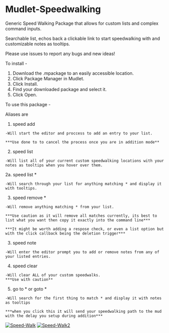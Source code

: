 # Mudlet-Speedwalking
Generic Speed Walking Package that allows for custom lists and complex command inputs.

Searchable list, echos back a clickable link to start speedwalking with and customizable notes as tooltips.

Please use issues to report any bugs and new ideas!

To install -
  1. Download the .mpackage to an easily accessible location.
  2. Click Package Manager in Mudlet.
  3. Click Install.
  4. Find your downloaded package and select it.
  5. Click Open.
  
To use this package - 

Aliases are
  1. speed add
  
    -Will start the editor and proccess to add an entry to your list.
    
    ***Use done to to cancel the process once you are in addition mode**
    
  2. speed list
  
    -Will list all of your current custom speedwalking locations with your notes as tooltips when you hover over them.
    
   2a. speed list *
   
    -Will search through your list for anything matching * and display it with tooltips.
    
  3. speed remove *
  
    -Will remove anything matching * from your list.
    
    ***Use caution as it will remove all matches currently, its best to list what you want then copy it exactly into the command line***
    
    ***It might be worth adding a respose check, or even a list option but with the click callback being the deletion trigger*** 
    
  3. speed note
  
    -Will enter the editor prompt you to add or remove notes from any of your listed entries.
    
  4. speed clear
  
    -Will clear ALL of your custom speedwalks.
    ***Use with caution**
    
  5. go to * or goto *
  
    -Will search for the first thing to match * and display it with notes as tooltips
    
    ***when you click this it will send your speedwalking path to the mud with the delay you setup during addition***
  
  


<a href="https://ibb.co/m4Hqtx8"><img src="https://i.ibb.co/bXrBLfJ/Speed-Walk.png" alt="Speed-Walk" border="0"></a>
<a href="https://ibb.co/v1TfpKn"><img src="https://i.ibb.co/WnM7ZYJ/Speed-Walk2.png" alt="Speed-Walk2" border="0"></a>
